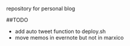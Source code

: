 
repository for personal blog

##TODO

- add auto tweet function to deploy.sh
- move memos in evernote but not in marxico
